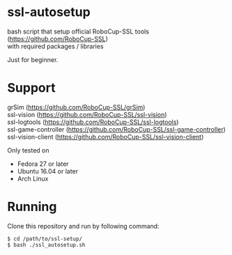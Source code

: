 # ssl-autosetup  
bash script that setup official RoboCup-SSL tools  (https://github.com/RoboCup-SSL)  
with required packages / libraries

Just for beginner.

# Support
grSim (https://github.com/RoboCup-SSL/grSim)  
ssl-vision (https://github.com/RoboCup-SSL/ssl-vision)  
ssl-logtools (https://github.com/RoboCup-SSL/ssl-logtools)  
ssl-game-controller (https://github.com/RoboCup-SSL/ssl-game-controller)  
ssl-vision-client (https://github.com/RoboCup-SSL/ssl-vision-client)

Only tested on
 * Fedora 27 or later
 * Ubuntu 16.04 or later
 * Arch Linux 

# Running
Clone this repository and run by following command:  
```
$ cd /path/to/ssl-setup/
$ bash ./ssl_autosetup.sh
```
